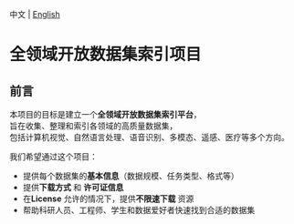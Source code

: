 中文 | [English](https://github.com/helloworld01001/datasets/README_en.md)

# 全领域开放数据集索引项目

## 前言

本项目的目标是建立一个**全领域开放数据集索引平台**，  
旨在收集、整理和索引各领域的高质量数据集，  
包括计算机视觉、自然语言处理、语音识别、多模态、遥感、医疗等多个方向。

我们希望通过这个项目：
- 提供每个数据集的**基本信息**（数据规模、任务类型、格式等）
- 提供**下载方式** 和 **许可证信息**
- 在**License** 允许的情况下，提供**不限速下载** 资源
- 帮助科研人员、工程师、学生和数据爱好者快速找到合适的数据集

